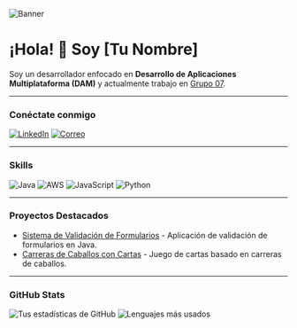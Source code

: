 ![Banner](https://ruta-a-tu-banner.com/imagen.png) <!-- Imagen de banner personalizada -->

# ¡Hola! 👋 Soy [Tu Nombre]

Soy un desarrollador enfocado en **Desarrollo de Aplicaciones Multiplataforma (DAM)** y actualmente trabajo en [Grupo 07](https://www.grupo07.com).

---

### Conéctate conmigo
[![LinkedIn](https://img.shields.io/badge/LinkedIn-Perfil-blue?style=flat&logo=linkedin)](https://linkedin.com/in/tu-usuario)
[![Correo](https://img.shields.io/badge/Correo-Contacto-red?style=flat&logo=gmail)](mailto:tu-email@gmail.com)

---

### Skills
![Java](https://img.shields.io/badge/Java-ED8B00?style=flat&logo=java&logoColor=white)
![AWS](https://img.shields.io/badge/AWS-232F3E?style=flat&logo=amazon-aws&logoColor=white)
![JavaScript](https://img.shields.io/badge/JavaScript-F7DF1E?style=flat&logo=javascript&logoColor=black)
![Python](https://img.shields.io/badge/Python-3776AB?style=flat&logo=python&logoColor=white)

---

### Proyectos Destacados
- [Sistema de Validación de Formularios](https://github.com/tu-usuario/sistema-validacion-formularios) - Aplicación de validación de formularios en Java.
- [Carreras de Caballos con Cartas](https://github.com/tu-usuario/carreras-caballos-cartas) - Juego de cartas basado en carreras de caballos.

---

### GitHub Stats
![Tus estadísticas de GitHub](https://github-readme-stats.vercel.app/api?username=tu-usuario&show_icons=true&theme=radical)
![Lenguajes más usados](https://github-readme-stats.vercel.app/api/top-langs/?username=tu-usuario&layout=compact&theme=radical)
